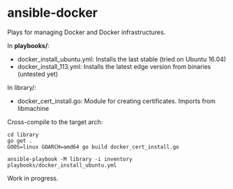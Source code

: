 # ansible-docker
Plays for managing Docker and Docker infrastructures.

In **playbooks/**:
* docker\_install\_ubuntu.yml: Installs the last stable (tried on Ubuntu 16.04)
* docker\_install\_113.yml: Installs the latest edge version from binaries (untested yet)

In library/:
* docker\_cert\_install.go: Module for creating certificates. Imports from libmachine

Cross-compile to the target arch:

```
cd library
go get .
GOOS=linux GOARCH=amd64 go build docker_cert_install.go
```

```
ansible-playbook -M library -i inventory playbooks/docker_install_ubuntu.yml
```

Work in progress.
